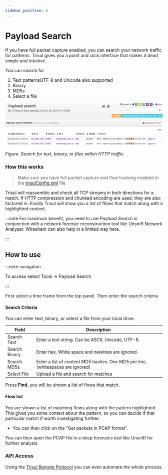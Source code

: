 ```yaml
---
sidebar_position: 8
---
```


# Payload Search

If you have full packet capture enabled, you can search your network
traffic for patterns. Trisul gives you a point and click interface that
makes it dead simple and intuitive.

You can search for

1. Text patternsUTF-8 and Unicode also
   supported
2. Binary
3. MD5s
4. Select a file

![](images/paysrch1.png)  
*Figure. Search for text, binary, or files within HTTP traffic.*

### How this works

> Make sure you have full packet capture and flow tracking enabled in the [trisulConfig.xml](/docs/ref/trisulconfig) file

Trisul will reassemble and check all TCP streams in both directions for
a match. If HTTP compression and chunked encoding are used, they are
also factored in. Finally Trisul will show you a list of flows that
match along with a highlighted context.

:::note For maximum benefit, you
need to use *Payload Search* in conjunction with a network forensic
reconstruction tool like Unsniff Network Analyzer. Wireshark can also
help in a limited way here.

:::

## How to use

:::note navigation

To access select Tools -\> Payload Search

:::

First select a time frame from the top panel. Then enter the search
criteria

#### Search Criteria

You can enter text, binary, or select a file from your local drive.

| Field         | Description                                                                     |
| ------------- | ------------------------------------------------------------------------------- |
| Search Text   | Enter a text string. Can be ASCII, Unicode, UTF-8.                              |
| Search Binary | Enter hex. White space and newlines are ignored.                                |
| Search MD5s   | Enter a list of content MD5 hashes. One MD5 per line, (whitespaces are ignored) |
| Select File   | Upload a file and search for matches                                            |

Press **Find**, you will be shown a list of flows that match.

#### Flow list

You are shown a list of matching flows along with the pattern
highlighted. This gives you some context about the pattern, so you can
decide if that particular match if worth investigating further.

- You can then click on the “Get packets in PCAP format”.

You can then open the PCAP file in a deep forensics tool like Unsniff
for further analysis.

### API Access

Using the [Trisul Remote Protocol](/docs/trp/) you can even automate the whole process.
